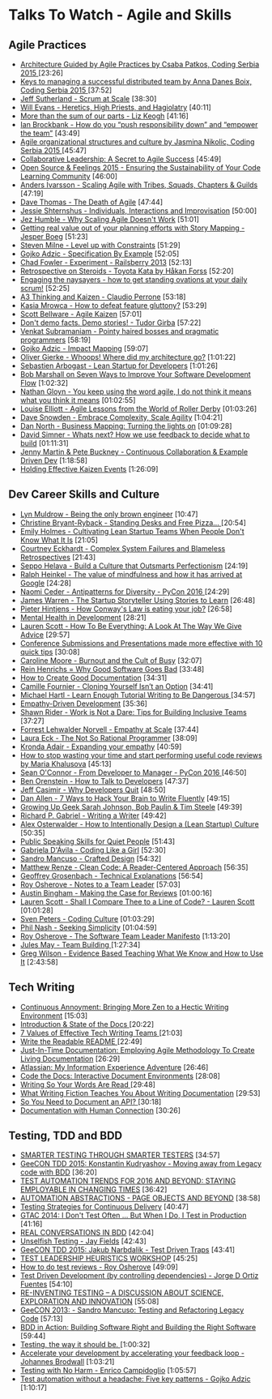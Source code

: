# Talks To Watch - Agile and Skills

## Agile Practices

- [Architecture Guided by Agile Practices by Csaba Patkos, Coding Serbia 2015 ](https://www.youtube.com/watch?v=2pSEgLgVAa0) [23:26]
- [Keys to managing a successful distributed team by Anna Danes Boix, Coding Serbia 2015 ](https://www.youtube.com/watch?v=WWr8Q5uz7r8) [37:52]
- [Jeff Sutherland - Scrum at Scale](https://www.youtube.com/watch?v=qEqrESsNWYs) [38:30]
- [Will Evans - Heretics, High Priests, and Hagiolatry](https://vimeo.com/143053323) [40:11]
- [More than the sum of our parts - Liz Keogh](https://vimeo.com/114215546)  [41:16]
- [Ian Brockbank - How do you “push responsibility down” and “empower the team”](https://vimeo.com/76096772)  [43:49]
- [Agile organizational structures and culture by Jasmina Nikolic, Coding Serbia 2015 ](https://www.youtube.com/watch?v=i49eAm3-3QU) [45:47]
- [Collaborative Leadership: A Secret to Agile Success](https://www.youtube.com/watch?v=mspX8BZBRpw)  [45:49]
- [Open Source & Feelings 2015 - Ensuring the Sustainability of Your Code Learning Community](https://www.youtube.com/watch?v=jYM8AnreZHQ)  [46:00]
- [Anders Ivarsson - Scaling Agile with Tribes, Squads, Chapters & Guilds](https://vimeo.com/75917536)  [47:19]
- [Dave Thomas - The Death of Agile](https://www.youtube.com/watch?v=YpGGRAhes2k)  [47:44]
- [Jessie Shternshus - Individuals, Interactions and Improvisation](https://vimeo.com/159196412) [50:00]
- [Jez Humble - Why Scaling Agile Doesn't Work](https://www.youtube.com/watch?v=2zYxWEZ0gYg) [51:01]
- [Getting real value out of your planning efforts with Story Mapping - Jesper Boeg](https://www.youtube.com/watch?v=c4_PvSXZssc)  [51:23]
- [Steven Milne - Level up with Constraints](https://vimeo.com/76126272)  [51:29]
- [Gojko Adzic - Specification By Example](https://vimeo.com/109079233)  [52:05]
- [Chad Fowler - Experiment - Railsberry 2013](https://vimeo.com/68686636)  [52:13]
- [Retrospective on Steroids - Toyota Kata by Håkan Forss](https://www.youtube.com/watch?v=-InKsQQY9Vk)  [52:20]
- [Engaging the naysayers - how to get standing ovations at your daily scrum!](https://channel9.msdn.com/Events/Ignite/Microsoft-Ignite-New-Zealand-2015/M241)  [52:25]
- [A3 Thinking and Kaizen - Claudio Perrone](https://vimeo.com/43185886)  [53:18]
- [Kasia Mrowca - How to defeat feature gluttony?](https://vimeo.com/158154671) [53:29]
- [Scott Bellware - Agile Kaizen](https://vimeo.com/97501372)  [57:01]
- [Don't demo facts. Demo stories! - Tudor Girba](https://vimeo.com/131632605)  [57:22]
- [Venkat Subramaniam - Pointy haired bosses and pragmatic programmers](https://www.youtube.com/watch?v=lfmKvRaNnUs)  [58:19]
- [Gojko Adzic - Impact Mapping](https://vimeo.com/109171006)  [59:07]
- [Oliver Gierke - Whoops! Where did my architecture go?](https://vimeo.com/112516354)  [1:01:22]
- [Sebastien Arbogast - Lean Startup for Developers](https://www.youtube.com/watch?v=gLHn8SXPTYg)  [1:01:26]
- [Bob Marshall on Seven Ways to Improve Your Software Development Flow](https://vimeo.com/113216169)  [1:02:32]
- [Nathan Gloyn - You keep using the word agile, I do not think it means what you think it means](https://vimeo.com/158164783) [01:02:55]
- [Louise Elliott - Agile Lessons from the World of Roller Derby](https://vimeo.com/159506024) [01:03:26]
- [Dave Snowden - Embrace Complexity, Scale Agility](https://www.youtube.com/watch?v=lYlqhvzI_VQ) [1:04:21]
- [Dan North - Business Mapping: Turning the lights on](https://vimeo.com/159201512) [01:09:28]
- [David Simner - Whats next? How we use feedback to decide what to build](https://vimeo.com/159191936) [01:11:31]
- [Jenny Martin & Pete Buckney - Continuous Collaboration & Example Driven Dev](https://vimeo.com/111407675)  [1:18:58]
- [Holding Effective Kaizen Events](https://vimeo.com/104680961)  [1:26:09]

## Dev Career Skills and Culture

- [Lyn Muldrow - Being the only brown engineer](https://www.youtube.com/watch?v=xrOk02za8KY) [10:47]
- [Christine Bryant-Ryback - Standing Desks and Free Pizza... ](https://www.youtube.com/watch?v=MHZ-FVDmlEg) [20:54]
- [Emily Holmes - Cultivating Lean Startup Teams When People Don't Know What It Is](https://www.youtube.com/watch?v=wa27adbSvYM) [21:05]
- [Courtney Eckhardt - Complex System Failures and Blameless Retrospectives](https://www.youtube.com/watch?v=Sj0sdbiyatk) [21:43]
- [Seppo Helava - Build a Culture that Outsmarts Perfectionism](https://www.youtube.com/watch?v=HqR5xKOc_0I) [24:19]
- [Ralph Heinkel - The value of mindfulness and how it has arrived at Google](https://www.youtube.com/watch?v=8TAJ9ytl9qE) [24:28]
- [Naomi Ceder - Antipatterns for Diversity - PyCon 2016 ](https://www.youtube.com/watch?v=Xg1LgSg3pmo) [24:29]
- [James Warren - The Startup Storyteller Using Stories to Learn](https://www.youtube.com/watch?v=C9g2K5TLPY4) [26:48]
- [Pieter Hintjens - How Conway's Law is eating your job?](https://www.youtube.com/watch?v=7HECD3eLoVo) [26:58]
- [Mental Health in Development](https://www.youtube.com/watch?v=P4wWbHvNAvY) [28:21]
- [Lauren Scott - How To Be Everything: A Look At The Way We Give Advice](https://www.youtube.com/watch?v=5dc7pP1xRnw) [29:57]
- [Conference Submissions and Presentations made more effective with 10 quick tips](https://www.youtube.com/watch?v=fJz4JJIchaY) [30:08]
- [Caroline Moore - Burnout and the Cult of Busy](https://www.youtube.com/watch?v=0yAJfiMlo7g) [32:07]
- [Rein Henrichs = Why Good Software Goes Bad](https://www.youtube.com/watch?v=JXVHvqbfsNI) [33:48]
- [How to Create Good Documentation](https://www.youtube.com/watch?v=lw9R2qMCdqk)  [34:31]
- [Camille Fournier - Cloning Yourself Isn’t an Option](https://vimeo.com/139907569)  [34:41]
- [Michael Hartl - Learn Enough Tutorial Writing to Be Dangerous ](https://www.youtube.com/watch?v=TpmoxsYeap0) [34:57]
- [Empathy-Driven Development](https://www.youtube.com/watch?v=XZJBfMmOEjg)  [35:36]
- [Shawn Rider - Work is Not a Dare: Tips for Building Inclusive Teams](https://www.youtube.com/watch?v=OdHH5KWGTNo) [37:27]
- [Forrest Lehwalder Norvell - Empathy at Scale](https://www.youtube.com/watch?v=5d0y5J8rn4A) [37:44]
- [Laura Eck - The Not So Rational Programmer](https://www.youtube.com/watch?v=E-5VhMUYmVY)  [38:09]
- [Kronda Adair - Expanding your empathy](https://www.youtube.com/watch?v=SsRlx9p3TBM) [40:59]
- [How to stop wasting your time and start performing useful code reviews by Maria Khalusova](https://www.youtube.com/watch?v=VRnMzMpSeag)  [45:13]
- [Sean O'Connor - From Developer to Manager - PyCon 2016 ](https://www.youtube.com/watch?v=lzBm0r8CxhY) [46:50]
- [Ben Orenstein - How to Talk to Developers](https://www.youtube.com/watch?v=l9JXH7JPjR4)  [47:37]
- [Jeff Casimir - Why Developers Quit](https://www.youtube.com/watch?v=JgEgtKKAabg)  [48:50]
- [Dan Allen - 7 Ways to Hack Your Brain to Write Fluently](https://www.youtube.com/watch?v=r6RXRi5pBXg)  [49:15]
- [Growing Up Geek Sarah Johnson, Bob Paulin & Tim Steele](https://www.youtube.com/watch?v=GLU3ARt4GIY) [49:39]
- [Richard P. Gabriel - Writing a Writer](https://www.youtube.com/watch?v=i90BA_QY7xE) [49:42]
- [Alex Osterwalder - How to Intentionally Design a (Lean Startup) Culture](https://www.youtube.com/watch?v=Yw7Me3jOUVg) [50:35]
- [Public Speaking Skills for Quiet People](https://channel9.msdn.com/Events/Ignite/Microsoft-Ignite-New-Zealand-2015/M316)  [51:43]
- [Gabriela D'Ávila - Coding Like a Girl](https://www.youtube.com/watch?v=cPCm8zpchQ4) [52:30]
- [Sandro Mancuso - Crafted Design](https://vimeo.com/101106002) [54:32]
- [Matthew Renze - Clean Code: A Reader-Centered Approach](https://vimeo.com/157710445) [56:35]
- [Geoffrey Grosenbach - Technical Explanations](https://www.youtube.com/watch?v=FpnLCkhv-1g)  [56:54]
- [Roy Osherove - Notes to a Team Leader](https://vimeo.com/95208784)  [57:03]
- [Austin Bingham - Making the Case for Reviews](https://vimeo.com/105879807) [01:00:16]
- [Lauren Scott - Shall I Compare Thee to a Line of Code? - Lauren Scott](https://vimeo.com/161591675) [01:01:28]
- [Sven Peters - Coding Culture](https://vimeo.com/138873440) [01:03:29]
- [Phil Nash - Seeking Simplicity](https://vimeo.com/157716613) [01:04:59]
- [Roy Osherove - The Software Team Leader Manifesto](https://vimeo.com/43612918)  [1:13:20]
- [Jules May - Team Building ](https://www.youtube.com/watch?v=_Bnm9QWWRlA) [1:27:34]
- [Greg Wilson - Evidence Based Teaching What We Know and How to Use It](https://www.youtube.com/watch?v=kmVKGxPlTvc) [2:43:58]

## Tech Writing

- [Continuous Annoyment: Bringing More Zen to a Hectic Writing Environment](https://www.youtube.com/watch?v=y8yhjVYXa20) [15:03]
- [Introduction & State of the Docs ](https://www.youtube.com/watch?v=Fmfs-iYqx5Q) [20:22]
- [7 Values of Effective Tech Writing Teams ](https://www.youtube.com/watch?v=ra8nHK5wDXM) [21:03]
- [Write the Readable README ](https://www.youtube.com/watch?v=2dAK42B7qtw) [22:49]
- [Just-In-Time Documentation: Employing Agile Methodology To Create Living Documentation](https://www.youtube.com/watch?v=FYNAqlQB9U4) [26:29]
- [Atlassian: My Information Experience Adventure](https://www.youtube.com/watch?v=kMSGYbWXxgE) [26:46]
- [Code the Docs: Interactive Document Environments](https://www.youtube.com/watch?v=kfqlRzDq4MA) [28:08]
- [Writing So Your Words Are Read ](https://www.youtube.com/watch?v=8LiV759Bje0) [29:48]
- [What Writing Fiction Teaches You About Writing Documentation](https://www.youtube.com/watch?v=UI9yD3_wgho) [29:53]
- [So You Need to Document an API? ](https://www.youtube.com/watch?v=KSXL-BDoGOw) [30:18]
- [Documentation with Human Connection](https://www.youtube.com/watch?v=K5eqNcjNvgU) [30:26]


## Testing, TDD and BDD

- [SMARTER TESTING THROUGH SMARTER TESTERS](https://vimeo.com/144830621)  [34:57]
- [GeeCON TDD 2015: Konstantin Kudryashov - Moving away from Legacy code with BDD](https://vimeo.com/120574455)  [36:20]
- [TEST AUTOMATION TRENDS FOR 2016 AND BEYOND: STAYING EMPLOYABLE IN CHANGING TIMES](https://vimeo.com/144992718)  [36:42]
- [AUTOMATION ABSTRACTIONS - PAGE OBJECTS AND BEYOND](https://vimeo.com/111214646)  [38:58]
- [Testing Strategies for Continuous Delivery](https://www.youtube.com/watch?v=DgQWSaCQ82U)  [40:47]
- [GTAC 2014: I Don't Test Often ... But When I Do, I Test in Production](https://www.youtube.com/watch?v=xkP70Zhhix4&list=PLSIUOFhnxEiDFckNDSjKWqOCtd8ksJrh4&index=8)  [41:16]
- [REAL CONVERSATIONS IN BDD](https://vimeo.com/144723689)  [42:04]
- [Unselfish Testing - Jay Fields](https://www.youtube.com/watch?v=f9eu4mMOtN4)  [42:43]
- [GeeCON TDD 2015: Jakub Narbdalik - Test Driven Traps](https://vimeo.com/120572733)  [43:41]
- [TEST LEADERSHIP HEURISTICS WORKSHOP](https://vimeo.com/144996354)  [45:25]
- [How to do test reviews - Roy Osherove](https://vimeo.com/19431001)  [49:09]
- [Test Driven Development (by controlling dependencies) - Jorge D Ortiz Fuentes](https://www.youtube.com/watch?v=qYpURmZcCKs)  [54:10]
- [RE-INVENTING TESTING – A DISCUSSION ABOUT SCIENCE, EXPLORATION AND INNOVATION](https://vimeo.com/144745751)  [55:08]
- [GeeCON 2013: - Sandro Mancuso: Testing and Refactoring Legacy Code](https://vimeo.com/76472757)  [57:13]
- [BDD in Action: Building Software Right and Building the Right Software](https://www.youtube.com/watch?v=igk3H2DWz7k)  [59:44]
- [Testing, the way it should be. ](https://www.youtube.com/watch?v=yq99BvSe1AQ) [1:00:32]
- [Accelerate your development by accelerating your feedback loop - Johannes Brodwall](https://vimeo.com/105888938)  [1:03:21]
- [Testing with No Harm - Enrico Campidoglio](https://vimeo.com/154312751) [1:05:57]
- [Test automation without a headache: Five key patterns - Gojko Adzic](https://vimeo.com/154289460)  [1:10:17]
